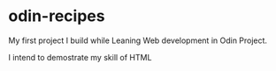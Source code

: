 # odin-recipes

My first project I build while Leaning Web development in Odin Project.

I intend to demostrate my skill of HTML
